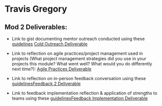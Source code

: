 # Travis Gregory


## Mod 2 Deliverables:
* Link to gist documenting mentor outreach conducted using these [guidelines](https://github.com/turingschool/career-development-curriculum/blob/master/module_two/cold_outreach_i_guidelines.md) [Cold Outreach Deliverable](https://gist.github.com/tlgreg86/187ab57ba5871a6d8a0bb6f18f85e98a)

* Link to reflection on agile practices/project management used in projects (What project management strategies did you use in your projects this module? What went well? What would you do differently next time?): [Agile Practices Deliverable](https://gist.github.com/tlgreg86/389dfafe1b4257173db85ec8cdbc1ec4)

* Link to reflection on in-person feedback conversation using these [guidelines](https://github.com/turingschool/career-development-curriculum/blob/master/module_two/feedback_conversation_reflection_guidelines.md)[Feedback 2 Deliverable](https://gist.github.com/tlgreg86/b6599af5c0121eb350f2659d2fce4bca)

* Link to feedback implementation reflection & application of strengths to teams using these [guidelines](https://github.com/turingschool/career-development-curriculum/blob/master/module_two/feedback_implementation_strengths_reflection.md)[Feedback Implementation Deliverable](https://gist.github.com/tlgreg86/aa47dabc5cc2a2ff1d24f2d675f939ac)
